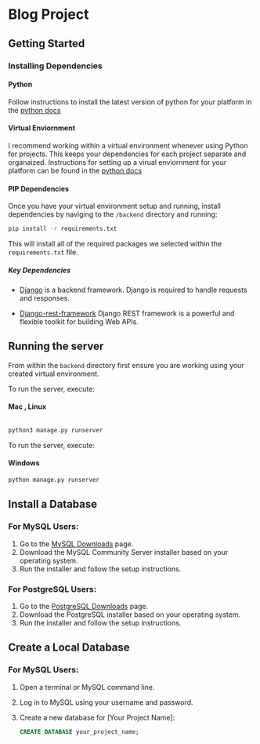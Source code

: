 # Blog Project

## Getting Started  
### Installing Dependencies  
#### Python   
Follow instructions to install the latest version of python for your platform in the [python docs](https://docs.python.org/3/using/unix.html#getting-and-installing-the-latest-version-of-python)

#### Virtual Enviornment  
I recommend working within a virtual environment whenever using Python for projects. This keeps your dependencies for each project separate and organaized. Instructions for setting up a virual enviornment for your platform can be found in the [python docs](https://packaging.python.org/guides/installing-using-pip-and-virtual-environments/)

#### PIP Dependencies  
Once you have your virtual environment setup and running, install dependencies by naviging to the `/backend` directory and running:

```bash
pip install -r requirements.txt
```

This will install all of the required packages we selected within the `requirements.txt` file.

##### Key Dependencies  
- [Django](https://www.djangoproject.com/)  is a backend framework. Django is required to handle requests and responses.

- [Django-rest-framework](https://www.django-rest-framework.org/) Django REST framework is a powerful and flexible toolkit for building Web APIs.


## Running the server  
From within the `backend` directory first ensure you are working using your created virtual environment.

To run the server, execute:
#### Mac , Linux

```bash

python3 manage.py runserver
```

To run the server, execute:
#### Windows

```bash
python manage.py runserver
```
## Install a Database

### For MySQL Users:

1. Go to the [MySQL Downloads](https://dev.mysql.com/downloads/mysql/) page.
2. Download the MySQL Community Server installer based on your operating system.
3. Run the installer and follow the setup instructions.

### For PostgreSQL Users:

1. Go to the [PostgreSQL Downloads](https://www.postgresql.org/download/) page.
2. Download the PostgreSQL installer based on your operating system.
3. Run the installer and follow the setup instructions.

## Create a Local Database

### For MySQL Users:

1. Open a terminal or MySQL command line.
2. Log in to MySQL using your username and password.
3. Create a new database for [Your Project Name]:

   ```sql
   CREATE DATABASE your_project_name;
